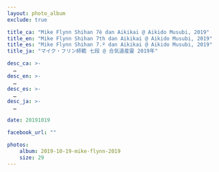 ```yaml
---
layout: photo_album
exclude: true

title_ca: "Mike Flynn Shihan 7è dan Aikikai @ Aikido Musubi, 2019"
title_en: "Mike Flynn Shihan 7th dan Aikikai @ Aikido Musubi, 2019"
title_es: "Mike Flynn Shihan 7.º dan Aikikai @ Aikido Musubi, 2019"
title_ja: "マイク・フリン師範 七段 @ 合気道産靈 2019年"

desc_ca: >-
  …
desc_en: >-
  …
desc_es: >-
  …
desc_ja: >-
  …

date: 20191019

facebook_url: ""

photos:
    album: 2019-10-19-mike-flynn-2019
    size: 29
---
```

